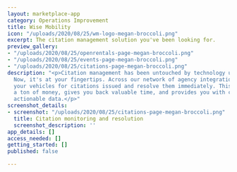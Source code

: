 ```yaml
---
layout: marketplace-app
category: Operations Improvement
title: Wise Mobility
icon: "/uploads/2020/08/25/wm-logo-megan-broccoli.png"
excerpt: The citation management solution you've been looking for.
preview_gallery:
- "/uploads/2020/08/25/openrentals-page-megan-broccoli.png"
- "/uploads/2020/08/25/events-page-megan-broccoli.png"
- "/uploads/2020/08/25/citations-page-megan-broccoli.png"
description: "<p>Citation management has been untouched by technology until Wise Mobility.
  Now, it's at your fingertips. Across our network of agency integrations, we monitor
  your vehicles for citations issued and resolve them immediately. This saves you
  a ton of money, gives you back valuable time, and provides you with consistent,
  actionable data.</p>"
screenshot_details:
- screenshot: "/uploads/2020/08/25/citations-page-megan-broccoli.png"
  title: Citation monitoring and resolution
  screenshot_description: ''
app_details: []
access_needed: []
getting_started: []
published: false

---
```

